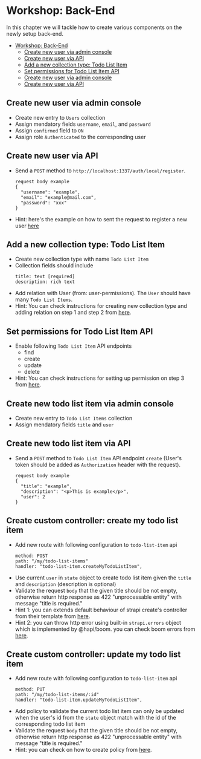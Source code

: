 # Workshop: Back-End

In this chapter we will tackle how to create various components on the newly setup back-end.

- [Workshop: Back-End](#markdown-header-workshop-back-end)
  - [Create new user via admin console](#markdown-header-create-new-user-via-admin-console)
  - [Create new user via API](#markdown-header-create-new-user-via-api)
  - [Add a new collection type: Todo List Item](#markdown-header-add-a-new-collection-type-to-do-lis-item)
  - [Set permissions for Todo List Item API](#markdown-header-set-permissions-for-todo-list-item-api)
  - [Create new user via admin console](#markdown-header-create-new-todo-list-item-via-admin-console)
  - [Create new user via API](#markdown-header-create-new-todo-list-item-via-api)

## Create new user via admin console
- Create new entry to `Users` collection
- Assign mendatory fields `username`, `email`, and `password`
- Assign `confirmed` field to `ON`
- Assign role `Authenticated` to the corresponding user

## Create new user via API
- Send a `POST` method to `http://localhost:1337/auth/local/register`.
  ```
  request body example
  {
    "username": "example",
    "email": "example@mail.com",
    "password": "xxx"
  }
  ```
- Hint: here's the example on how to sent the request to register a new user [here](https://docs-v3.strapi.io/developer-docs/latest/development/plugins/users-permissions.html#registration)

## Add a new collection type: Todo List Item

- Create new collection type with name `Todo List Item`
- Collection fields should include
  ```
  title: text [required]
  description: rich text
  ```
- Add relation with User (from: user-permissions). The `User` should have many `Todo List Items`.
- Hint: You can check instructions for creating new collection type and adding relation on step 1 and step 2 from [here](https://docs-v3.strapi.io/developer-docs/latest/getting-started/quick-start.html).

## Set permissions for Todo List Item API

- Enable following `Todo List Item` API endpoints
    - find
    - create
    - update
    - delete
- Hint: You can check instructions for setting up permission on step 3 from [here](https://docs-v3.strapi.io/developer-docs/latest/getting-started/quick-start.html).

## Create new todo list item via admin console
- Create new entry to `Todo List Items` collection
- Assign mendatory fields `title` and `user`

## Create new todo list item via API
- Send a `POST` method to `Todo List Item` API endpoint `create` (User's token should be added as `Authorization` header with the request).
  ```
  request body example
  {
    "title": "example",
    "description": "<p>This is example</p>",
    "user": 2
  }
  ```

## Create custom controller: create my todo list item
- Add new route with following configuration to `todo-list-item` api
  ```
  method: POST
  path: "/my/todo-list-items"
  handler: "todo-list-item.createMyTodoListItem",
  ```
- Use current `user` in `state` object to create todo list item given the `title` and `description` (description is optional)
- Validate the request `body` that the given title should be not empty, otherwise return http response as 422 "unprocessable entity" with message "title is required."
- Hint 1: you can extends default behaviour of strapi create's controller from their template from [here](https://docs-v3.strapi.io/developer-docs/latest/development/backend-customization.html#controllers).
- Hint 2: you can throw http error using built-in `strapi.errors` object which is implemented by @hapi/boom. you can check boom errors from [here](https://hapi.dev/module/boom/api/?v=10.0.0#http-4xx-errors).

## Create custom controller: update my todo list item
- Add new route with following configuration to `todo-list-item` api
  ```
  method: PUT
  path: "/my/todo-list-items/:id"
  handler: "todo-list-item.updateMyTodoListItem",
  ```
- Add policy to validate the current todo list item can only be updated when the user's id from the `state` object match with the id of the corresponding todo list item
- Validate the request `body` that the given title should be not empty, otherwise return http response as 422 "unprocessable entity" with message "title is required."
- Hint: you can check on how to create policy from [here](https://docs-v3.strapi.io/developer-docs/latest/development/backend-customization.html#api-policies).
